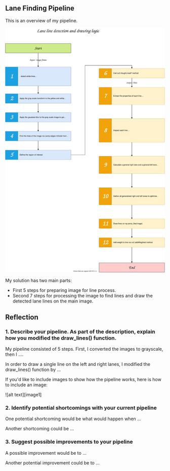 
## Lane Finding Pipeline

This is an overview of my pipeline.

![My solution pipeline](./media/CarND-LaneLines-P1.svg)


My solution has two main parts:
- First 5 steps for preparing image for line process.
- Second 7 steps for processing the image to find lines and draw the detected lane lines on the main image.



## Reflection

### 1. Describe your pipeline. As part of the description, explain how you modified the draw_lines() function.

My pipeline consisted of 5 steps. First, I converted the images to grayscale, then I .... 

In order to draw a single line on the left and right lanes, I modified the draw_lines() function by ...

If you'd like to include images to show how the pipeline works, here is how to include an image: 

![alt text][image1]


### 2. Identify potential shortcomings with your current pipeline


One potential shortcoming would be what would happen when ... 

Another shortcoming could be ...


### 3. Suggest possible improvements to your pipeline

A possible improvement would be to ...

Another potential improvement could be to ...
